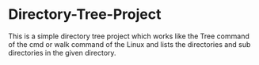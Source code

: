 # Directory-Tree-Project

This is a simple directory tree project which works like the Tree command of the cmd or walk command of the Linux and lists the directories and sub directories in the given directory.

